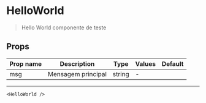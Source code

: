 # HelloWorld

> Hello World componente de teste

## Props

| Prop name | Description        | Type   | Values | Default |
| --------- | ------------------ | ------ | ------ | ------- |
| msg       | Mensagem principal | string | -      |         |

---

```vue live
<HelloWorld />
```
